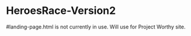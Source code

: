 # HeroesRace-Version2

#landing-page.html is not currently in use. Will use for Project Worthy site.
